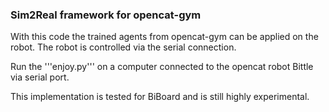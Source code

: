  ### Sim2Real framework for opencat-gym
With this code the trained agents from opencat-gym can be applied on the robot. The robot is controlled via the serial connection.
 
 Run the '''enjoy.py''' on a computer connected to the opencat robot Bittle via serial port. 
 
 This implementation is tested for BiBoard and is still highly experimental.
